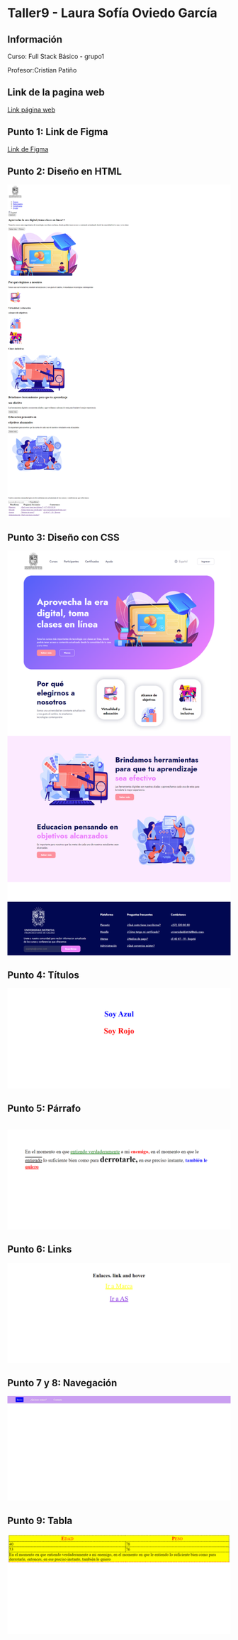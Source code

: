 <h1>Taller9 - Laura Sofía Oviedo García</h1>

<h2>Información</h2>
<p>Curso: Full Stack Básico - grupo1</p>
<p>Profesor:Cristian Patiño</p>

<h2>Link de la pagina web</h2>
<a href="https://sofiaoviedo24.github.io/taller-9-full-stack/">Link página web</a>

<h2>Punto 1: Link de Figma</h2>
<a href="https://www.figma.com/file/a6Ikc1No7sOSbStKn45FV2/Laura-Sofia-Oviedo-Garcia?type=design&node-id=0%3A1&mode=design&t=bapSHIYHrbpNcNJO-1">Link de Figma</a>

<h2>Punto 2: Diseño en HTML</h2>
<img src="./public/images/punto2.png" alt="punto 2">
<h2>Punto 3: Diseño con CSS</h2>
<img src="./public/images/punto-3.png" alt="punto 3">
<h2>Punto 4: Títulos</h2>
<img src="./public/images/punto-4.png" alt="punto 4">
<h2>Punto 5: Párrafo</h2><img src="" alt="">
<img src="./public/images/punto-5.png" alt="punto 5">
<h2>Punto 6: Links </h2>
<img src="./public/images/punto-6.png" alt="punto 6">
<h2>Punto 7 y 8: Navegación</h2>
<img src="./public/images/punto7-8.jpg" alt="punto 7-8">
<h2>Punto 9: Tabla</h2>
<img src="./public/images/punto-9.png" alt="punto 9">
